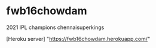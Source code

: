 # fwb16chowdam

2021 IPL champions chennaisuperkings

[Heroku server] "https://fwb16chowdam.herokuapp.com/"